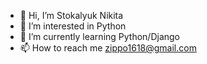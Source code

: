 - 👋 Hi, I’m Stokalyuk Nikita
- 👀 I’m interested in Python
- 🌱 I’m currently learning Python/Django
- 📫 How to reach me zippo1618@gmail.com

<!---
zippo761/zippo761 is a ✨ special ✨ repository because its `README.md` (this file) appears on your GitHub profile.
You can click the Preview link to take a look at your changes.
--->
